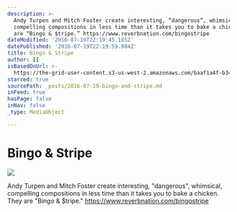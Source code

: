 ```yaml
---
description: >-
  Andy Turpen and Mitch Foster create interesting, “dangerous”, whimsical,
  compelling compositions in less time than it takes you to bake a chicken. They
  are “Bingo & $tripe.” https://www.reverbnation.com/bingostripe
dateModified: '2016-07-19T22:19:45.185Z'
datePublished: '2016-07-19T22:19:59.084Z'
title: Bingo & Stripe
author: []
isBasedOnUrl: >-
  https://the-grid-user-content.s3-us-west-2.amazonaws.com/baaf1a4f-b345-4941-bc0c-6d841eb34876.png
starred: true
sourcePath: _posts/2016-07-19-bingo-and-stripe.md
inFeed: true
hasPage: false
inNav: false
_type: MediaObject

---
```

# Bingo & Stripe
![](https://the-grid-user-content.s3-us-west-2.amazonaws.com/baaf1a4f-b345-4941-bc0c-6d841eb34876.png)

Andy Turpen and Mitch Foster create interesting, "dangerous", whimsical, compelling compositions in less time than it takes you to bake a chicken. They are "Bingo & $tripe." https://www.reverbnation.com/bingostripe
